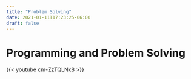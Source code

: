 ```yaml
---
title: "Problem Solving"
date: 2021-01-11T17:23:25-06:00
draft: false
---
```

# Programming and Problem Solving

{{< youtube cm-ZzTQLNx8 >}}